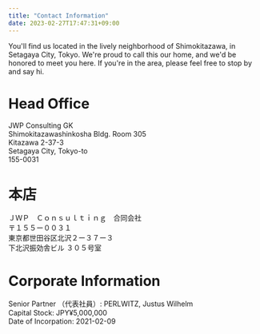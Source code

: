 ```yaml
---
title: "Contact Information"
date: 2023-02-27T17:47:31+09:00
---
```


You'll find us located in the lively neighborhood of Shimokitazawa, in Setagaya
City, Tokyo. We're proud to call this our home, and we'd be honored to meet you
here. If you're in the area, please feel free to stop by and say hi.

# Head Office

JWP Consulting GK  
Shimokitazawashinkosha Bldg. Room 305  
Kitazawa 2-37-3  
Setagaya City, Tokyo-to  
155-0031

# 本店

ＪＷＰ　Ｃｏｎｓｕｌｔｉｎｇ　合同会社  
〒１５５ー００３１  
東京都世田谷区北沢２ー３７ー３  
下北沢振効舎ビル ３０５号室

# Corporate Information

Senior Partner （代表社員）: PERLWITZ, Justus Wilhelm  
Capital Stock: JPY¥5,000,000  
Date of Incorpation: 2021-02-09
